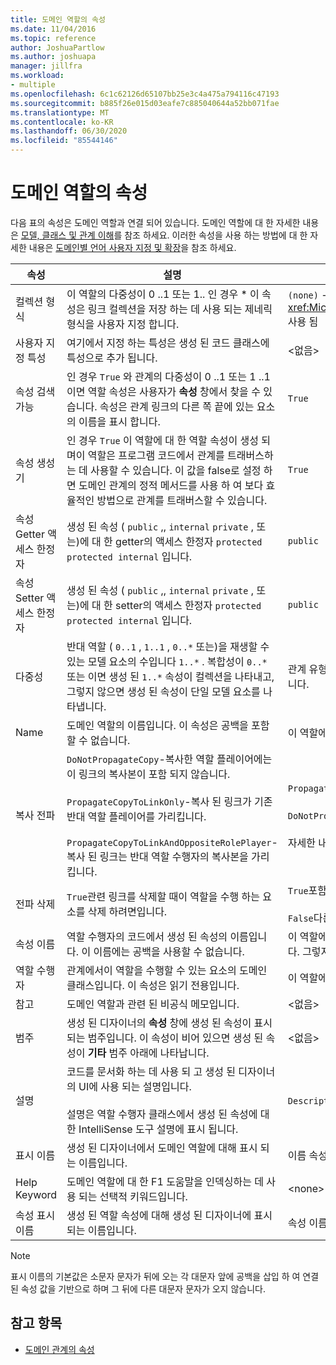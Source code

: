 ```yaml
---
title: 도메인 역할의 속성
ms.date: 11/04/2016
ms.topic: reference
author: JoshuaPartlow
ms.author: joshuapa
manager: jillfra
ms.workload:
- multiple
ms.openlocfilehash: 6c1c62126d65107bb25e3c4a475a794116c47193
ms.sourcegitcommit: b885f26e015d03eafe7c885040644a52bb071fae
ms.translationtype: MT
ms.contentlocale: ko-KR
ms.lasthandoff: 06/30/2020
ms.locfileid: "85544146"
---
```

# <a name="properties-of-domain-roles"></a>도메인 역할의 속성
다음 표의 속성은 도메인 역할과 연결 되어 있습니다. 도메인 역할에 대 한 자세한 내용은 [모델, 클래스 및 관계 이해](../modeling/understanding-models-classes-and-relationships.md)를 참조 하세요. 이러한 속성을 사용 하는 방법에 대 한 자세한 내용은 [도메인별 언어 사용자 지정 및 확장](../modeling/customizing-and-extending-a-domain-specific-language.md)을 참조 하세요.

|속성|설명|기본값|
|-|-|-|
|컬렉션 형식|이 역할의 다중성이 0 ..1 또는 1.. 인 경우 \* 이 속성은 링크 컬렉션을 저장 하는 데 사용 되는 제네릭 형식을 사용자 지정 합니다.|`(none)` - <xref:Microsoft.VisualStudio.Modeling.LinkedElementCollection%601>사용 됨|
|사용자 지정 특성|여기에서 지정 하는 특성은 생성 된 코드 클래스에 특성으로 추가 됩니다.|<없음\>|
|속성 검색 가능|인 경우 `True` 와 관계의 다중성이 0 ..1 또는 1 ..1 이면 역할 속성은 사용자가 **속성** 창에서 찾을 수 있습니다. 속성은 관계 링크의 다른 쪽 끝에 있는 요소의 이름을 표시 합니다.|`True`|
|속성 생성기|인 경우 `True` 이 역할에 대 한 역할 속성이 생성 되며이 역할은 프로그램 코드에서 관계를 트래버스하는 데 사용할 수 있습니다. 이 값을 false로 설정 하면 도메인 관계의 정적 메서드를 사용 하 여 보다 효율적인 방법으로 관계를 트래버스할 수 있습니다.|`True`|
|속성 Getter 액세스 한정자|생성 된 속성 ( `public` ,, `internal` `private` , 또는)에 대 한 getter의 액세스 한정자 `protected` `protected internal` 입니다.|`public`|
|속성 Setter 액세스 한정자|생성 된 속성 ( `public` ,, `internal` `private` , 또는)에 대 한 setter의 액세스 한정자 `protected` `protected internal` 입니다.|`public`|
|다중성|반대 역할 ( `0..1` , `1..1` , `0..*` 또는)을 재생할 수 있는 모델 요소의 수입니다 `1..*` . 복합성이 `0..*` 또는 이면 생성 된 `1..*` 속성이 컬렉션을 나타내고, 그렇지 않으면 생성 된 속성이 단일 모델 요소를 나타냅니다.|관계 유형에 따라 달라 지 며 관계의 소스 또는 대상 역할 인지에 따라 달라 집니다.|
|Name|도메인 역할의 이름입니다. 이 속성은 공백을 포함할 수 없습니다.|이 역할에 대 한 역할 수행자의 도메인 클래스 이름입니다.|
|복사 전파|`DoNotPropagateCopy`-복사한 역할 플레이어에는이 링크의 복사본이 포함 되지 않습니다.<br /><br /> `PropagateCopyToLinkOnly`-복사 된 링크가 기존 반대 역할 플레이어를 가리킵니다.<br /><br /> `PropagateCopyToLinkAndOppositeRolePlayer`-복사 된 링크는 반대 역할 수행자의 복사본을 가리킵니다.|`PropagateCopyToLinkAndOppositeRolePlayer`포함의 원본 역할<br /><br /> `DoNotPropagateCopy`다른 역할의 경우.<br /><br /> 자세한 내용은 [복사 동작 사용자 지정](../modeling/customizing-copy-behavior.md) 을 참조 하세요.|
|전파 삭제|`True`관련 링크를 삭제할 때이 역할을 수행 하는 요소를 삭제 하려면입니다.|`True`포함 역할의 대상입니다.<br /><br /> `False`다른 역할의 경우.|
|속성 이름|역할 수행자의 코드에서 생성 된 속성의 이름입니다. 이 이름에는 공백을 사용할 수 없습니다.|이 역할에 일 대 일 또는 일 대 일 복합성이 있는 경우 반대쪽 역할의 이름입니다. 그렇지 않으면 반대 역할의 복수화 이름입니다.|
|역할 수행자|관계에서이 역할을 수행할 수 있는 요소의 도메인 클래스입니다. 이 속성은 읽기 전용입니다.|이 역할에 대 한 역할 수행자의 도메인 클래스입니다.|
|참고|도메인 역할과 관련 된 비공식 메모입니다.|<없음\>|
|범주|생성 된 디자이너의 **속성** 창에 생성 된 속성이 표시 되는 범주입니다. 이 속성이 비어 있으면 생성 된 속성이 **기타** 범주 아래에 나타납니다.|<없음\>|
|설명|코드를 문서화 하는 데 사용 되 고 생성 된 디자이너의 UI에 사용 되는 설명입니다.<br /><br /> 설명은 역할 수행자 클래스에서 생성 된 속성에 대 한 IntelliSense 도구 설명에 표시 됩니다.|`Description for`*역할의 전체 이름입니다* .|
|표시 이름|생성 된 디자이너에서 도메인 역할에 대해 표시 되는 이름입니다.|이름 속성의 조정 된 값입니다.|
|Help Keyword|도메인 역할에 대 한 F1 도움말을 인덱싱하는 데 사용 되는 선택적 키워드입니다.|\<none>|
|속성 표시 이름|생성 된 역할 속성에 대해 생성 된 디자이너에 표시 되는 이름입니다.|속성 이름 속성의 조정 된 값입니다.|

> [!NOTE]
> 표시 이름의 기본값은 소문자 문자가 뒤에 오는 각 대문자 앞에 공백을 삽입 하 여 연결 된 속성 값을 기반으로 하며 그 뒤에 다른 대문자 문자가 오지 않습니다.

## <a name="see-also"></a>참고 항목

- [도메인 관계의 속성](../modeling/properties-of-domain-relationships.md)